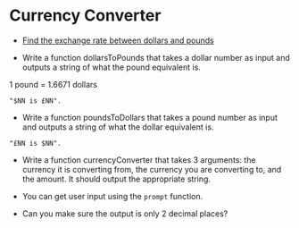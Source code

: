 # Currency Converter

* [Find the exchange rate between dollars and pounds](http://www.bloomberg.com/quote/GBPUSD:CUR)

* Write a function dollarsToPounds that takes a dollar number as input and outputs a string of what the pound equivalent is.

1 pound = 1.6671 dollars

`"$NN is £NN".`

* Write a function poundsToDollars that takes a pound number as input and outputs a string of what the dollar equivalent is.

`"£NN is $NN".`

* Write a function currencyConverter that takes 3 arguments: the currency it is converting from, the currency you are converting to, and the amount. It should output the appropriate string.

* You can get user input using the `prompt` function.

* Can you make sure the output is only 2 decimal places?